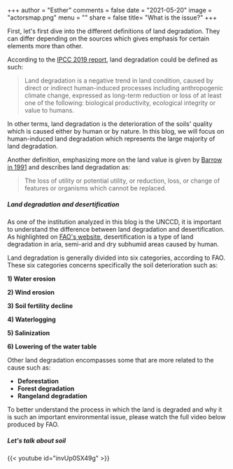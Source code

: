 +++
author = "Esther"
comments = false
date = "2021-05-20"
image = "actorsmap.png"
menu = ""
share = false
title= "What is the issue?"
+++

First, let's first dive into the different definitions of land degradation. They can differ depending on the sources which gives emphasis for certain elements more than other.

According to the [IPCC 2019 report](https://www.ipcc.ch/site/assets/uploads/sites/4/2019/11/07_Chapter-4.pdf), land degradation could be defined as such:

> Land degradation is a negative trend in land condition, caused by direct or indirect human-induced processes including anthropogenic climate change, expressed as long-term reduction or loss of at least one of the following: biological productivity, ecological integrity or value to humans.

In other terms, land degradation is the deterioration of the soils' quality which is caused either by human or by nature. In this blog, we will focus on human-induced land degradation which represents the large majority of land degradation.

Another definition, emphasizing more on the land value is given by [Barrow in 1991](https://www.cabdirect.org/cabdirect/abstract/19916778502) and describes land degradation as:

> The loss of utility or potential utility, or reduction, loss, or change of features or organisms which cannot be replaced. 

##### Land degradation and desertification

As one of the institution analyzed in this blog is the UNCCD, it is important to understand the difference between land degradation and desertification. As highlighted on [FAO's website](http://www.fao.org/3/v4360e/v4360e03.htm#:~:text=type%20of%20degradation.-,Types%20of%20land%20degradation%20assessed,lowering%20of%20the%20water%20table.), desertification is a type of land degradation in aria, semi-arid and dry subhumid areas caused by human. 

Land degradation is generally divided into six categories, according to FAO. These six categories concerns specifically the soil deterioration such as:

**1) Water erosion**

**2) Wind erosion**

**3) Soil fertility decline**

**4) Waterlogging**

**5) Salinization**

**6) Lowering of the water table**

Other land degradation encompasses some that are more related to the cause such as:
- **Deforestation**
- **Forest degradation**
- **Rangeland degradation**

To better understand the process in which the land is degraded and why it is such an important environmental issue, please watch the full video below produced by FAO. 
 
##### Let's talk about soil
{{< youtube id="invUp0SX49g" >}}
